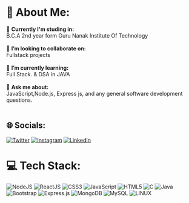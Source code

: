 # 💫 About Me:
🔭 **Currently I'm studing in:**  <br>B.C.A 2nd year form Guru Nanak Institute Of Technology<br><br>👯 **I’m looking to collaborate on:**  <br>Fullstack projects<br><br>🌱 **I’m currently learning:**  <br>Full Stack. & DSA in JAVA<br><br>💬 **Ask me about:**  <br>JavaScript,Node.js, Express js, and any general software development questions.<br><br>


## 🌐 Socials:
[![Twitter](https://img.shields.io/badge/Twitter-%231DA1F2.svg?logo=Twitter&logoColor=white)](https://twitter.com/NayakSampr24896) [![Instagram](https://img.shields.io/badge/Instagram-%23E4405F.svg?logo=Instagram&logoColor=white)](https://www.instagram.com/quantum_sn/) [![LinkedIn](https://img.shields.io/badge/LinkedIn-%230077B5.svg?logo=linkedin&logoColor=white)](https://www.linkedin.com/in/samprity-nayak-85175826b/)

# 💻 Tech Stack:
![NodeJS](https://img.shields.io/badge/node.js-6DA55F?style=for-the-badge&logo=node.js&logoColor=white) ![ReactJS](https://shields.io/badge/react-black?logo=react&style=for-the-badge) ![CSS3](https://img.shields.io/badge/css3-%231572B6.svg?style=for-the-badge&logo=css3&logoColor=white) ![JavaScript](https://img.shields.io/badge/javascript-%23323330.svg?style=for-the-badge&logo=javascript&logoColor=%23F7DF1E) ![HTML5](https://img.shields.io/badge/html5-%23E34F26.svg?style=for-the-badge&logo=html5&logoColor=white) ![C](https://img.shields.io/badge/c-%2300599C.svg?style=for-the-badge&logo=c&logoColor=white) ![Java](https://img.shields.io/badge/java-%23ED8B00.svg?style=for-the-badge&logo=openjdk&logoColor=white) ![Bootstrap](https://img.shields.io/badge/bootstrap-%23563D7C.svg?style=for-the-badge&logo=bootstrap&logoColor=white) ![Express.js](https://img.shields.io/badge/express.js-%23404d59.svg?style=for-the-badge&logo=express&logoColor=%2361DAFB) ![MongoDB](https://img.shields.io/badge/MongoDB-%234ea94b.svg?style=for-the-badge&logo=mongodb&logoColor=white) ![MySQL](https://img.shields.io/badge/mysql-%2300f.svg?style=for-the-badge&logo=mysql&logoColor=white) ![LINUX](https://img.shields.io/badge/Linux-FCC624?style=for-the-badge&logo=linux&logoColor=black)
